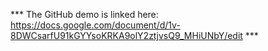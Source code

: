 *** The GitHub demo is linked here: https://docs.google.com/document/d/1v-8DWCsarfU91kGYYsoKRKA9olY2ztjvsQ9_MHiUNbY/edit ***
